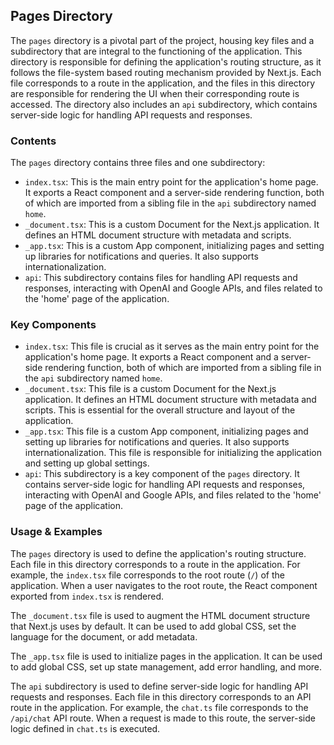 
## Pages Directory

The `pages` directory is a pivotal part of the project, housing key files and a subdirectory that are integral to the functioning of the application. This directory is responsible for defining the application's routing structure, as it follows the file-system based routing mechanism provided by Next.js. Each file corresponds to a route in the application, and the files in this directory are responsible for rendering the UI when their corresponding route is accessed. The directory also includes an `api` subdirectory, which contains server-side logic for handling API requests and responses.

### Contents

The `pages` directory contains three files and one subdirectory:

- `index.tsx`: This is the main entry point for the application's home page. It exports a React component and a server-side rendering function, both of which are imported from a sibling file in the `api` subdirectory named `home`.
- `_document.tsx`: This is a custom Document for the Next.js application. It defines an HTML document structure with metadata and scripts.
- `_app.tsx`: This is a custom App component, initializing pages and setting up libraries for notifications and queries. It also supports internationalization.
- `api`: This subdirectory contains files for handling API requests and responses, interacting with OpenAI and Google APIs, and files related to the 'home' page of the application.

### Key Components

- `index.tsx`: This file is crucial as it serves as the main entry point for the application's home page. It exports a React component and a server-side rendering function, both of which are imported from a sibling file in the `api` subdirectory named `home`.
- `_document.tsx`: This file is a custom Document for the Next.js application. It defines an HTML document structure with metadata and scripts. This is essential for the overall structure and layout of the application.
- `_app.tsx`: This file is a custom App component, initializing pages and setting up libraries for notifications and queries. It also supports internationalization. This file is responsible for initializing the application and setting up global settings.
- `api`: This subdirectory is a key component of the `pages` directory. It contains server-side logic for handling API requests and responses, interacting with OpenAI and Google APIs, and files related to the 'home' page of the application.

### Usage & Examples

The `pages` directory is used to define the application's routing structure. Each file in this directory corresponds to a route in the application. For example, the `index.tsx` file corresponds to the root route (`/`) of the application. When a user navigates to the root route, the React component exported from `index.tsx` is rendered.

The `_document.tsx` file is used to augment the HTML document structure that Next.js uses by default. It can be used to add global CSS, set the language for the document, or add metadata.

The `_app.tsx` file is used to initialize pages in the application. It can be used to add global CSS, set up state management, add error handling, and more.

The `api` subdirectory is used to define server-side logic for handling API requests and responses. Each file in this directory corresponds to an API route in the application. For example, the `chat.ts` file corresponds to the `/api/chat` API route. When a request is made to this route, the server-side logic defined in `chat.ts` is executed.

